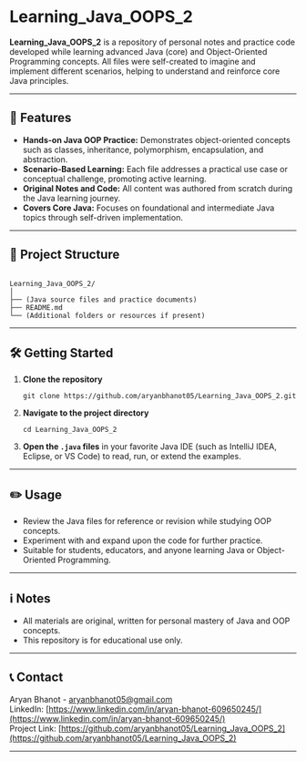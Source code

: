 # Learning_Java_OOPS_2

**Learning_Java_OOPS_2** is a repository of personal notes and practice code developed while learning advanced Java (core) and Object-Oriented Programming concepts. All files were self-created to imagine and implement different scenarios, helping to understand and reinforce core Java principles.

---

## 🚀 Features

- **Hands-on Java OOP Practice:** Demonstrates object-oriented concepts such as classes, inheritance, polymorphism, encapsulation, and abstraction.
- **Scenario-Based Learning:** Each file addresses a practical use case or conceptual challenge, promoting active learning.
- **Original Notes and Code:** All content was authored from scratch during the Java learning journey.
- **Covers Core Java:** Focuses on foundational and intermediate Java topics through self-driven implementation.

---

## 📁 Project Structure

<pre><code>
Learning_Java_OOPS_2/
│
├── (Java source files and practice documents)
├── README.md
└── (Additional folders or resources if present)
</code></pre>


---

## 🛠️ Getting Started

1. **Clone the repository**
    ```
    git clone https://github.com/aryanbhanot05/Learning_Java_OOPS_2.git
    ```
2. **Navigate to the project directory**
    ```
    cd Learning_Java_OOPS_2
    ```
3. **Open the `.java` files** in your favorite Java IDE (such as IntelliJ IDEA, Eclipse, or VS Code) to read, run, or extend the examples.

---

## ✏️ Usage

- Review the Java files for reference or revision while studying OOP concepts.
- Experiment with and expand upon the code for further practice.
- Suitable for students, educators, and anyone learning Java or Object-Oriented Programming.

---

## ℹ️ Notes

- All materials are original, written for personal mastery of Java and OOP concepts.
- This repository is for educational use only.

---

## 📞 Contact

Aryan Bhanot - aryanbhanot05@gmail.com  
LinkedIn: [https://www.linkedin.com/in/aryan-bhanot-609650245/](https://www.linkedin.com/in/aryan-bhanot-609650245/)  
Project Link: [https://github.com/aryanbhanot05/Learning_Java_OOPS_2](https://github.com/aryanbhanot05/Learning_Java_OOPS_2)

---
